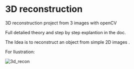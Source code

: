# 3D reconstruction 
 3D reconstruction  project from 3 images with openCV
 
 Full detalied theory and step by step explantion in the doc.
 
 The Idea is to reconstruct an object from simple 2D images .
 
 For Ilustration:
 
![3d_recon](https://user-images.githubusercontent.com/50050581/180603548-dbd30b49-9705-410e-a120-d0f5d4dea4b0.jpeg)
